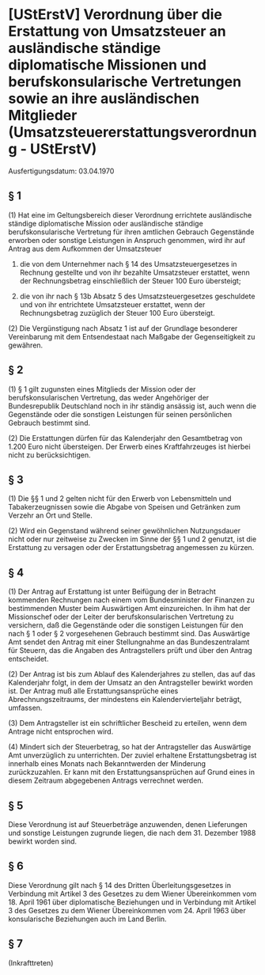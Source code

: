 # [UStErstV] Verordnung über die Erstattung von Umsatzsteuer an ausländische ständige diplomatische Missionen und berufskonsularische Vertretungen sowie an ihre ausländischen Mitglieder  (Umsatzsteuererstattungsverordnung - UStErstV)

Ausfertigungsdatum: 03.04.1970

 

## § 1

(1) Hat eine im Geltungsbereich dieser Verordnung errichtete ausländische ständige diplomatische Mission oder ausländische ständige berufskonsularische Vertretung für ihren amtlichen Gebrauch Gegenstände erworben oder sonstige Leistungen in Anspruch genommen, wird ihr auf Antrag aus dem Aufkommen der Umsatzsteuer

1. die von dem Unternehmer nach § 14 des Umsatzsteuergesetzes in Rechnung gestellte und von ihr bezahlte Umsatzsteuer erstattet, wenn der Rechnungsbetrag einschließlich der Steuer 100 Euro übersteigt;

2. die von ihr nach § 13b Absatz 5 des Umsatzsteuergesetzes geschuldete und von ihr entrichtete Umsatzsteuer erstattet, wenn der Rechnungsbetrag zuzüglich der Steuer 100 Euro übersteigt.

(2) Die Vergünstigung nach Absatz 1 ist auf der Grundlage besonderer Vereinbarung mit dem Entsendestaat nach Maßgabe der Gegenseitigkeit zu gewähren.


## § 2

(1) § 1 gilt zugunsten eines Mitglieds der Mission oder der berufskonsularischen Vertretung, das weder Angehöriger der Bundesrepublik Deutschland noch in ihr ständig ansässig ist, auch wenn die Gegenstände oder die sonstigen Leistungen für seinen persönlichen Gebrauch bestimmt sind.

(2) Die Erstattungen dürfen für das Kalenderjahr den Gesamtbetrag von 1.200 Euro nicht übersteigen. Der Erwerb eines Kraftfahrzeuges ist hierbei nicht zu berücksichtigen.


## § 3

(1) Die §§ 1 und 2 gelten nicht für den Erwerb von Lebensmitteln und Tabakerzeugnissen sowie die Abgabe von Speisen und Getränken zum Verzehr an Ort und Stelle.

(2) Wird ein Gegenstand während seiner gewöhnlichen Nutzungsdauer nicht oder nur zeitweise zu Zwecken im Sinne der §§ 1 und 2 genutzt, ist die Erstattung zu versagen oder der Erstattungsbetrag angemessen zu kürzen.


## § 4

(1) Der Antrag auf Erstattung ist unter Beifügung der in Betracht kommenden Rechnungen nach einem vom Bundesminister der Finanzen zu bestimmenden Muster beim Auswärtigen Amt einzureichen. In ihm hat der Missionschef oder der Leiter der berufskonsularischen Vertretung zu versichern, daß die Gegenstände oder die sonstigen Leistungen für den nach § 1 oder § 2 vorgesehenen Gebrauch bestimmt sind. Das Auswärtige Amt sendet den Antrag mit einer Stellungnahme an das Bundeszentralamt für Steuern, das die Angaben des Antragstellers prüft und über den Antrag entscheidet.

(2) Der Antrag ist bis zum Ablauf des Kalenderjahres zu stellen, das auf das Kalenderjahr folgt, in dem der Umsatz an den Antragsteller bewirkt worden ist. Der Antrag muß alle Erstattungsansprüche eines Abrechnungszeitraums, der mindestens ein Kalendervierteljahr beträgt, umfassen.

(3) Dem Antragsteller ist ein schriftlicher Bescheid zu erteilen, wenn dem Antrage nicht entsprochen wird.

(4) Mindert sich der Steuerbetrag, so hat der Antragsteller das Auswärtige Amt unverzüglich zu unterrichten. Der zuviel erhaltene Erstattungsbetrag ist innerhalb eines Monats nach Bekanntwerden der Minderung zurückzuzahlen. Er kann mit den Erstattungsansprüchen auf Grund eines in diesem Zeitraum abgegebenen Antrags verrechnet werden.


## § 5

Diese Verordnung ist auf Steuerbeträge anzuwenden, denen Lieferungen und sonstige Leistungen zugrunde liegen, die nach dem 31. Dezember 1988 bewirkt worden sind.


## § 6

Diese Verordnung gilt nach § 14 des Dritten Überleitungsgesetzes in Verbindung mit Artikel 3 des Gesetzes zu dem Wiener Übereinkommen vom 18. April 1961 über diplomatische Beziehungen und in Verbindung mit Artikel 3 des Gesetzes zu dem Wiener Übereinkommen vom 24. April 1963 über konsularische Beziehungen auch im Land Berlin.


## § 7

(Inkrafttreten)
